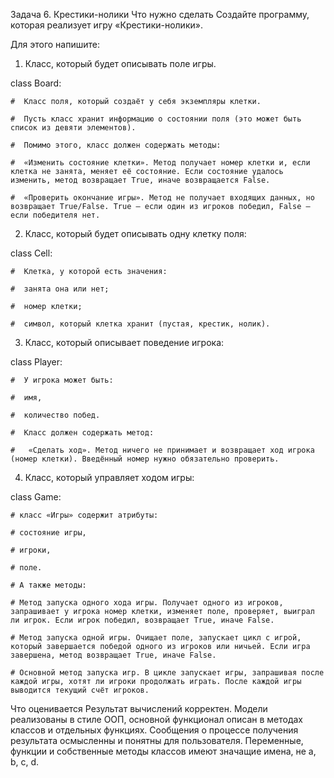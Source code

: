 Задача 6. Крестики-нолики
Что нужно сделать
Создайте программу, которая реализует игру «Крестики-нолики».

Для этого напишите:

1. Класс, который будет описывать поле игры.

class Board:

    #  Класс поля, который создаёт у себя экземпляры клетки.

    #  Пусть класс хранит информацию о состоянии поля (это может быть список из девяти элементов).

    #  Помимо этого, класс должен содержать методы:

    #  «Изменить состояние клетки». Метод получает номер клетки и, если клетка не занята, меняет её состояние. Если состояние удалось изменить, метод возвращает True, иначе возвращается False.

    #  «Проверить окончание игры». Метод не получает входящих данных, но возвращает True/False. True — если один из игроков победил, False — если победителя нет.

2. Класс, который будет описывать одну клетку поля:

class Cell:

    #  Клетка, у которой есть значения:

    #  занята она или нет;

    #  номер клетки;

    #  символ, который клетка хранит (пустая, крестик, нолик).

3. Класс, который описывает поведение игрока:

class Player:

    #  У игрока может быть:

    #  имя,

    #  количество побед.

    #  Класс должен содержать метод:

    #   «Сделать ход». Метод ничего не принимает и возвращает ход игрока (номер клетки). Введённый номер нужно обязательно проверить.

4. Класс, который управляет ходом игры:

class Game:    

    # класс «Игры» содержит атрибуты:

    # состояние игры,

    # игроки,

    # поле.

    # А также методы:

    # Метод запуска одного хода игры. Получает одного из игроков, запрашивает у игрока номер клетки, изменяет поле, проверяет, выиграл ли игрок. Если игрок победил, возвращает True, иначе False.

    # Метод запуска одной игры. Очищает поле, запускает цикл с игрой, который завершается победой одного из игроков или ничьей. Если игра завершена, метод возвращает True, иначе False.

    # Основной метод запуска игр. В цикле запускает игры, запрашивая после каждой игры, хотят ли игроки продолжать играть. После каждой игры выводится текущий счёт игроков.

Что оценивается
Результат вычислений корректен.
Модели реализованы в стиле ООП, основной функционал описан в методах классов и отдельных функциях.
Сообщения о процессе получения результата осмысленны и понятны для пользователя.
Переменные, функции и собственные методы классов имеют значащие имена, не a, b, c, d.